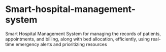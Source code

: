 # Smart-hospital-management-system
 Smart Hospital Management System for managing the records of patients, appointments, and billing, along with bed allocation, efficiently, using real-time emergency alerts and prioritizing resources
